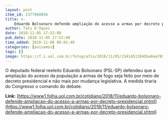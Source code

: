 ```yaml
---
layout: post
item_id: 2377960856
title: >-
    Eduardo Bolsonaro defende ampliação do acesso a armas por decreto presidencial
author: Tatu D'Oquei
date: 2018-11-05 17:52:00
pub_date: 2018-11-05 17:52:00
time_added: 2018-11-08 08:01:40
categories: [avisamos]
tags: []
image: https://f.i.uol.com.br/fotografia/2018/11/05/15414513845be0ae789d858_1541451384_3x2_xl.jpg
---
```


O deputado federal reeleito Eduardo Bolsonaro (PSL-SP) defendeu que a ampliação do acesso da população a armas de fogo seja feito por meio de decreto presidencial e não mais por mudança legislativa. A medida tiraria do Congresso o comando do debate.

**Link:** [https://www1.folha.uol.com.br/cotidiano/2018/11/eduardo-bolsonaro-defende-ampliacao-do-acesso-a-armas-por-decreto-presidencial.shtml](https://www1.folha.uol.com.br/cotidiano/2018/11/eduardo-bolsonaro-defende-ampliacao-do-acesso-a-armas-por-decreto-presidencial.shtml)

